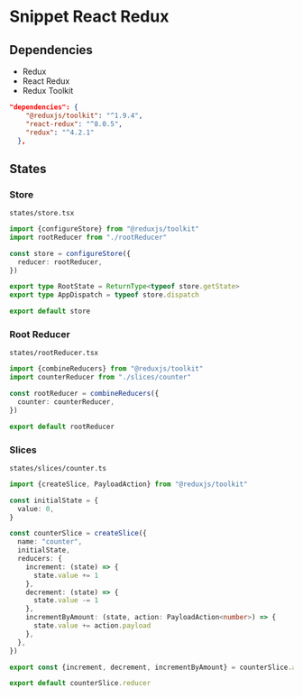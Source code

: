 # Snippet React Redux

## Dependencies

- Redux
- React Redux
- Redux Toolkit

```json
"dependencies": {
    "@reduxjs/toolkit": "^1.9.4",
    "react-redux": "^8.0.5",
    "redux": "^4.2.1"
  },
```

## States

### Store

`states/store.tsx`

```typescript
import {configureStore} from "@reduxjs/toolkit"
import rootReducer from "./rootReducer"

const store = configureStore({
  reducer: rootReducer,
})

export type RootState = ReturnType<typeof store.getState>
export type AppDispatch = typeof store.dispatch

export default store
```

### Root Reducer

`states/rootReducer.tsx`

```typescript
import {combineReducers} from "@reduxjs/toolkit"
import counterReducer from "./slices/counter"

const rootReducer = combineReducers({
  counter: counterReducer,
})

export default rootReducer
```

### Slices

`states/slices/counter.ts`

```typescript
import {createSlice, PayloadAction} from "@reduxjs/toolkit"

const initialState = {
  value: 0,
}

const counterSlice = createSlice({
  name: "counter",
  initialState,
  reducers: {
    increment: (state) => {
      state.value += 1
    },
    decrement: (state) => {
      state.value -= 1
    },
    incrementByAmount: (state, action: PayloadAction<number>) => {
      state.value += action.payload
    },
  },
})

export const {increment, decrement, incrementByAmount} = counterSlice.actions

export default counterSlice.reducer
```
